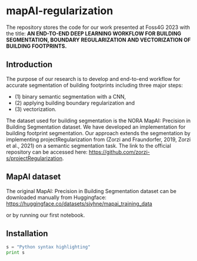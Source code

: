 # mapAI-regularization

The repository stores the code for our work presented at Foss4G 2023 with the title: **AN END-TO-END DEEP LEARNING WORKFLOW FOR BUILDING SEGMENTATION,
BOUNDARY REGULARIZATION AND VECTORIZATION OF BUILDING FOOTPRINTS.**

## Introduction

The purpose of our research is to develop and end-to-end workflow for accurate segmentation of building footprints including three major steps: 
 - (1) binary semantic segmentation with a CNN,
 - (2) applying building boundary regularization and 
 - (3) vectorization. 

The dataset used for building segmentation is the NORA MapAI: Precision in Building Segmentation dataset. We have developed an implementation for building footprint segmentation. Our approach extends the segmentation by implementing projectRegularization from (Zorzi and Fraundorfer, 2019, Zorzi et al., 2021) on a semantic segmentation task. The link to the official repository can be accessed here: https://github.com/zorzi-s/projectRegularization.

## MapAI dataset

The original MapAI: Precision in Building Segmentation dataset can be downloaded manually from Huggingface: https://huggingface.co/datasets/sjyhne/mapai_training_data

or by running our first notebook.

## Installation

```python
s = "Python syntax highlighting"
print s
```






